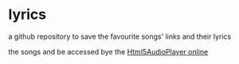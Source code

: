 # lyrics
a github repository to save the favourite songs' links and their lyrics

the songs and be accessed bye the [Html5AudioPlayer online](https://guoapeng.github.io/Html5AudioPlayer)
